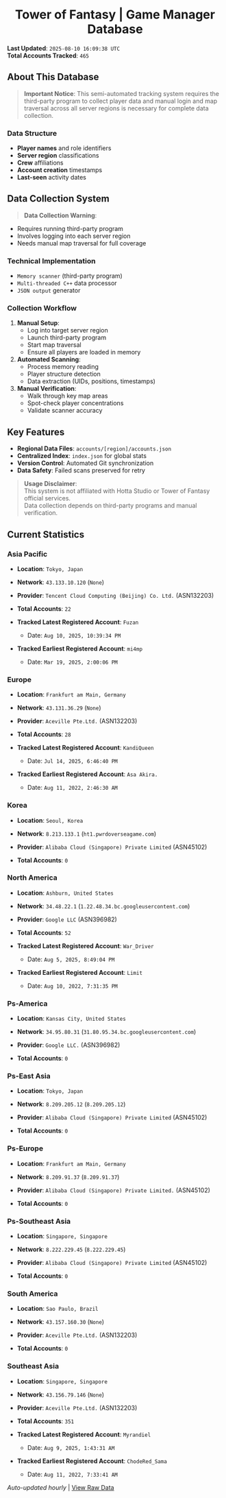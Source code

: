 <h1 align='center'>Tower of Fantasy | Game Manager Database</h1>

**Last Updated**: `2025-08-10 16:09:38 UTC`  
**Total Accounts Tracked**: `465`  

## About This Database

> **Important Notice**: This semi-automated tracking system requires the third-party program to collect player data and manual login and map traversal across all server regions is necessary for complete data collection.

### Data Structure
- **Player names** and role identifiers  
- **Server region** classifications  
- **Crew** affiliations  
- **Account creation** timestamps  
- **Last-seen** activity dates  

## Data Collection System

> **Data Collection Warning**:  
- Requires running third-party program  
- Involves logging into each server region  
- Needs manual map traversal for full coverage  

### Technical Implementation
- `Memory scanner` (third-party program)  
- `Multi-threaded C++` data processor  
- `JSON output` generator  

### Collection Workflow
1. **Manual Setup**:  
   - Log into target server region  
   - Launch third-party program  
   - Start map traversal  
   - Ensure all players are loaded in memory  
2. **Automated Scanning**:  
   - Process memory reading  
   - Player structure detection  
   - Data extraction (UIDs, positions, timestamps)  
3. **Manual Verification**:  
   - Walk through key map areas  
   - Spot-check player concentrations  
   - Validate scanner accuracy  

## Key Features
- **Regional Data Files**: `accounts/[region]/accounts.json`  
- **Centralized Index**: `index.json` for global stats  
- **Version Control**: Automated Git synchronization  
- **Data Safety**: Failed scans preserved for retry  

> **Usage Disclaimer**:  
This system is not affiliated with Hotta Studio or Tower of Fantasy official services.  
Data collection depends on third-party programs and manual verification.

## Current Statistics

### Asia Pacific

- **Location**: `Tokyo, Japan`  
- **Network**: `43.133.10.120` (`None`)  
- **Provider**: `Tencent Cloud Computing (Beijing) Co. Ltd.` (ASN132203)  

- **Total Accounts**: `22`  
- **Tracked Latest Registered Account**: `Fuzan`  
  - Date: `Aug 10, 2025, 10:39:34 PM`  
- **Tracked Earliest Registered Account**: `mi4mp`  
  - Date: `Mar 19, 2025, 2:00:06 PM`  

### Europe

- **Location**: `Frankfurt am Main, Germany`  
- **Network**: `43.131.36.29` (`None`)  
- **Provider**: `Aceville Pte.Ltd.` (ASN132203)  

- **Total Accounts**: `28`  
- **Tracked Latest Registered Account**: `KandiQueen`  
  - Date: `Jul 14, 2025, 6:46:40 PM`  
- **Tracked Earliest Registered Account**: `Asa Akira.`  
  - Date: `Aug 11, 2022, 2:46:30 AM`  

### Korea

- **Location**: `Seoul, Korea`  
- **Network**: `8.213.133.1` (`ht1.pwrdoverseagame.com`)  
- **Provider**: `Alibaba Cloud (Singapore) Private Limited` (ASN45102)  

- **Total Accounts**: `0`  

### North America

- **Location**: `Ashburn, United States`  
- **Network**: `34.48.22.1` (`1.22.48.34.bc.googleusercontent.com`)  
- **Provider**: `Google LLC` (ASN396982)  

- **Total Accounts**: `52`  
- **Tracked Latest Registered Account**: `War_Driver`  
  - Date: `Aug 5, 2025, 8:49:04 PM`  
- **Tracked Earliest Registered Account**: `Limit`  
  - Date: `Aug 10, 2022, 7:31:35 PM`  

### Ps-America

- **Location**: `Kansas City, United States`  
- **Network**: `34.95.80.31` (`31.80.95.34.bc.googleusercontent.com`)  
- **Provider**: `Google LLC.` (ASN396982)  

- **Total Accounts**: `0`  

### Ps-East Asia

- **Location**: `Tokyo, Japan`  
- **Network**: `8.209.205.12` (`8.209.205.12`)  
- **Provider**: `Alibaba Cloud (Singapore) Private Limited` (ASN45102)  

- **Total Accounts**: `0`  

### Ps-Europe

- **Location**: `Frankfurt am Main, Germany`  
- **Network**: `8.209.91.37` (`8.209.91.37`)  
- **Provider**: `Alibaba Cloud (Singapore) Private Limited.` (ASN45102)  

- **Total Accounts**: `0`  

### Ps-Southeast Asia

- **Location**: `Singapore, Singapore`  
- **Network**: `8.222.229.45` (`8.222.229.45`)  
- **Provider**: `Alibaba Cloud (Singapore) Private Limited` (ASN45102)  

- **Total Accounts**: `0`  

### South America

- **Location**: `Sao Paulo, Brazil`  
- **Network**: `43.157.160.30` (`None`)  
- **Provider**: `Aceville Pte.Ltd.` (ASN132203)  

- **Total Accounts**: `0`  

### Southeast Asia

- **Location**: `Singapore, Singapore`  
- **Network**: `43.156.79.146` (`None`)  
- **Provider**: `Aceville Pte.Ltd.` (ASN132203)  

- **Total Accounts**: `351`  
- **Tracked Latest Registered Account**: `Myrandiel`  
  - Date: `Aug 9, 2025, 1:43:31 AM`  
- **Tracked Earliest Registered Account**: `ChodeRed_Sama`  
  - Date: `Aug 11, 2022, 7:33:41 AM`  


*Auto-updated hourly* | [View Raw Data](https://github.com/soevielofficial/tofgm-database)